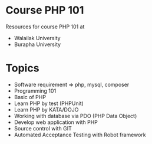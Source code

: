 # Course PHP 101
Resources for course PHP 101 at 
* Walailak University
* Burapha University

# Topics

* Software requirement => php, mysql, composer
* Programming 101
* Basic of PHP
* Learn PHP by test (PHPUnit)
* Learn PHP by KATA/DOJO
* Working with database via PDO (PHP Data Object)
* Develop web application with PHP
* Source control with GIT
* Automated Acceptance Testing with Robot framework
